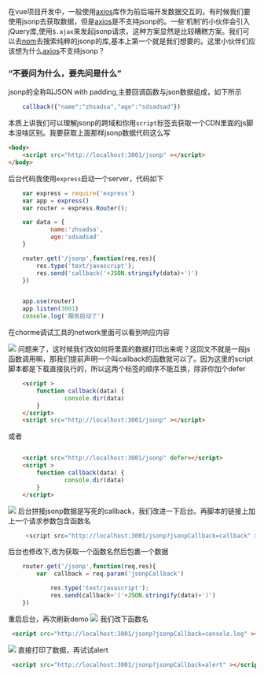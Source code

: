 

在vue项目开发中，一般使用[axios](https://www.npmjs.com/package/axios)库作为前后端开发数据交互的。有时候我们要使用jsonp去获取数据，但是[axios](https://www.npmjs.com/package/axios)是不支持jsonp的。一些‘机制’的小伙伴会引入jQuery库,使用`$.ajax`来发起jsonp请求，这种方案显然是比较糟糕方案。我们可以去[npm](https://www.npmjs.com/package/jsonp)去搜索纯粹的jsonp的库,基本上第一个就是我们想要的。这里小伙伴们应该想为什么[axios](https://www.npmjs.com/package/axios)不支持jsonp？

### “不要问为什么，要先问是什么”
jsonp的全称叫JSON with padding,主要回调函数与json数据组成，如下所示

```js
    callback({"name":"zhsadsa","age":"sdsadsad"})
```
本质上讲我们可以理解jsonp的跨域和你用`script`标签去获取一个CDN里面的js脚本没啥区别。我要获取上面那样jsonp数据代码这么写
``` html
<body>
    <script src="http://localhost:3001/jsonp" ></script>
</body>

```
后台代码我使用`express`启动一个server，代码如下
```js
    var express = require('express')
    var app = express()
    var router = express.Router();

    var data = {
            name:'zhsadsa',
            age:'sdsadsad'
    }

    router.get('/jsonp',function(req,res){
        res.type('text/javascript');
        res.send('callback('+JSON.stringify(data)+')')
    })


    app.use(router)
    app.listen(3001)
    console.log('服务启动了')
```
在chorme调试工具的network里面可以看到响应内容

![](https://d.pr/gdmwch+)
问题来了，这时候我们改如何将里面的数据打印出来呢？这回文不就是一段js函数调用嘛，那我们提前声明一个叫callback的函数就可以了。因为这里的script脚本都是下载直接执行的，所以这两个标签的顺序不能互换，除非你加个defer
```html
    <script >
        function callback(data) {
                console.dir(data)
        }
    </script>
    <script src="http://localhost:3001/jsonp" ></script>
```
或者
```html

    <script src="http://localhost:3001/jsonp" defer></script>
    <script >
        function callback(data) {
                console.dir(data)
        }
    </script>
```
![](https://d.pr/Q7UvX8+)
后台拼接jsonp数据是写死的callback，我们改进一下后台。再脚本的链接上加上一个请求参数包含函数名
```js
     <script src="http://localhost:3001/jsonp?jsonpCallback=callback" ></script>
```
后台也修改下,改为获取一个函数名然后包裹一个数据

```js
    router.get('/jsonp',function(req,res){
        var  callback = req.param('jsonpCallback')

            res.type('text/javascript');
            res.send(callback+'('+JSON.stringify(data)+')')
    })

```
重启后台，再次刷新demo
![](https://d.pr/Wabuq+)
我们改下函数名
```html
 <script src="http://localhost:3001/jsonp?jsonpCallback=console.log" ></script>
```
![](https://d.pr/hdRTZf+)
直接打印了数据，再试试alert

```html
 <script src="http://localhost:3001/jsonp?jsonpCallback=alert" ></script>
```








